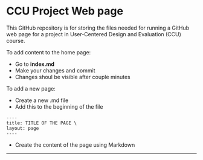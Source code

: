 # CCU Project Web page



This GitHub repository is for storing the files needed for running a GitHub web page for a project in User-Centered Design and Evaluation (CCU) course. 

To add content to the home page:
- Go to **index.md**
- Make your changes and commit
- Changes shoul be visible after couple minutes

To add a new page:
- Create a new .md file
- Add this to the beginning of the file

```
----
title: TITLE OF THE PAGE \
layout: page
----
```

- Create the content of the page using Markdown


----

[^1]: [It can take up to 10 minutes for changes to your site to publish after you push the changes to GitHub](https://docs.github.com/en/pages/setting-up-a-github-pages-site-with-jekyll/creating-a-github-pages-site-with-jekyll#creating-your-site).

[Jekyll]: https://jekyllrb.com
[Just the Docs]: https://just-the-docs.github.io/just-the-docs/
[GitHub Pages]: https://docs.github.com/en/pages
[Bundler]: https://bundler.io
[use this template]: https://github.com/just-the-docs/just-the-docs-template/generate
[`jekyll-default-layout`]: https://github.com/benbalter/jekyll-default-layout
[`jekyll-seo-tag`]: https://jekyll.github.io/jekyll-seo-tag
